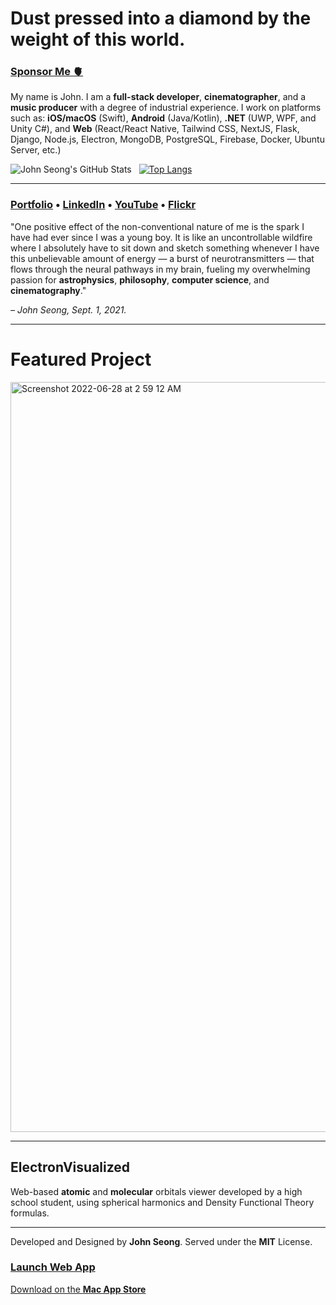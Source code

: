 # Dust pressed into a diamond by the weight of this world.

### [Sponsor Me 🫀](https://www.buymeacoffee.com/wonmor)

My name is John. I am a **full-stack developer**, **cinematographer**, and a **music producer** with a degree of industrial experience. I work on platforms such as: **iOS/macOS** (Swift), **Android** (Java/Kotlin), **.NET** (UWP, WPF, and Unity C#), and **Web** (React/React Native, Tailwind CSS, NextJS, Flask, Django, Node.js, Electron, MongoDB, PostgreSQL, Firebase, Docker, Ubuntu Server, etc.)

![John Seong's GitHub Stats](https://github-readme-stats.vercel.app/api?username=wonmor&show_icons=true&theme=github_dark)&nbsp;&nbsp;&nbsp;[![Top Langs](https://github-readme-stats.vercel.app/api/top-langs/?username=wonmor&theme=github_dark)](https://github.com/anuraghazra/github-readme-stats)

---

### [Portfolio](https://johnseong.info/projects)&nbsp;•&nbsp;[LinkedIn](https://www.linkedin.com/in/john-seong-9194321a9/)&nbsp;•&nbsp;[YouTube](https://youtube.com/c/JohnSeong)&nbsp;•&nbsp;[Flickr](https://www.flickr.com/people/johnseongemini8/)

"One positive effect of the non-conventional nature of me is the spark I have had ever since I was a young boy. It is like an uncontrollable wildfire where I absolutely have to sit down and sketch something whenever I have this unbelievable amount of energy — a burst of neurotransmitters — that flows through the neural pathways in my brain, fueling my overwhelming passion for **astrophysics**, **philosophy**, **computer science**, and **cinematography**."

*– John Seong, Sept. 1, 2021.*

---

# Featured Project

<img width="1200" alt="Screenshot 2022-06-28 at 2 59 12 AM" src="https://user-images.githubusercontent.com/35755386/176114204-8c2b936a-45c5-4f0b-a507-0aaddb252943.png">

---

## ElectronVisualized

Web-based **atomic** and **molecular** orbitals viewer developed by a high school student, using spherical harmonics and Density Functional Theory formulas.

---

Developed and Designed by **John Seong**. Served under the **MIT** License.

### [Launch Web App](https://electronvisual.org)

[Download on the **Mac App Store**](https://apps.apple.com/us/app/electronvisualized/id1631246652?mt=12)

